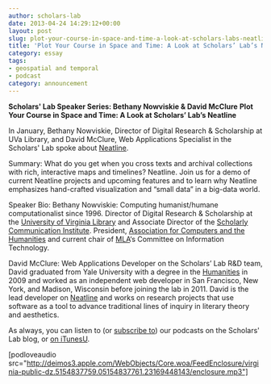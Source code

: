 ```yaml
---
author: scholars-lab
date: 2013-04-24 14:29:12+00:00
layout: post
slug: plot-your-course-in-space-and-time-a-look-at-scholars-labs-neatline
title: 'Plot Your Course in Space and Time: A Look at Scholars’ Lab’s Neatline'
category: essay
tags:
- geospatial and temporal
- podcast
category: announcement
---
```


**Scholars' Lab Speaker Series: Bethany Nowviskie & David McClure**
**Plot Your Course in Space and Time: A Look at Scholars’ Lab’s Neatline**

In January, Bethany Nowviskie, Director of Digital Research & Scholarship at UVa Library, and David McClure, Web Applications Specialist in the Scholars' Lab spoke about [Neatline](http://neatline.scholarslab.org/).

Summary:
What do you get when you cross texts and archival collections with rich, interactive maps and timelines? Neatline. Join us for a demo of current Neatline projects and upcoming features and to learn why Neatline emphasizes hand-crafted visualization and “small data” in a big-data world.

Speaker Bio:
Bethany Nowviskie: Computing humanist/humane computationalist since 1996. Director of Digital Research & Scholarship at the [University of Virginia Library](http://scholarslab.org) and Associate Director of the [Scholarly Communication Institute](http://uvasci.org/). President, [Association for Computers and the Humanities](http://ach.org/) and current chair of [MLA](http://mla.org/)‘s Committee on Information Technology.

David McClure: Web Applications Developer on the Scholars’ Lab R&D team, David graduated from Yale University with a degree in the [Humanities](http://www.yale.edu/humanities/) in 2009 and worked as an independent web developer in San Francisco, New York, and Madison, Wisconsin before joining the lab in 2011. David is the lead developer on [Neatline](http://neatline.scholarslab.org/) and works on research projects that use software as a tool to advance traditional lines of inquiry in literary theory and aesthetics.

As always, you can listen to (or [subscribe to](https://scholarslab.org/category/podcasts/)) our podcasts on the Scholars' Lab blog, or [on iTunesU](http://itunes.apple.com/us/itunes-u/scholars-lab-speaker-series/id401906619).

[podloveaudio src="http://deimos3.apple.com/WebObjects/Core.woa/FeedEnclosure/virginia-public-dz.5154837759.05154837761.23169448143/enclosure.mp3"]
